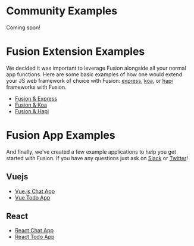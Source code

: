# Community Examples

Coming soon!

# Fusion Extension Examples

We decided it was important to leverage Fusion alongside all your normal app functions. Here are some basic examples of how one would extend your JS web framework of choice with Fusion:  [express](https://github.com/strongloop/express), [koa](https://github.com/koajs/koa), or [hapi](https://github.com/hapijs) frameworks with Fusion.

* [Fusion & Express](/examples/express-server)
* [Fusion & Koa](/examples/koa-server)
* [Fusion & Hapi](/examples/hapi-server)

# Fusion App Examples
And finally, we've created a few example applications to help you get started with Fusion. If you have any questions just ask on [Slack](http://slack.rethinkdb.com) or [Twitter](https://twitter.com/rethinkdb)!

## Vuejs
* [Vue.js Chat App](/examples/vue-chat-app/)
* [Vue Todo App](/examples/vue-todo-app/)

## React
* [React Chat App](/examples/react-chat-app/)
* [React Todo App](/examples/react-todo-app/)
